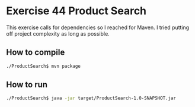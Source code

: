 # Exercise 44 Product Search

This exercise calls for dependencies so I reached for Maven. I tried putting off project complexity as long as possible.

## How to compile

```bash
./ProductSearch$ mvn package
```

## How to run

```bash
./ProductSearch$ java -jar target/ProductSearch-1.0-SNAPSHOT.jar
```
